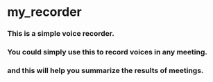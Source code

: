 # my_recorder

### This is a simple voice recorder.
### You could simply use this to record voices in any meeting.
### and this will help you summarize the results of meetings.
